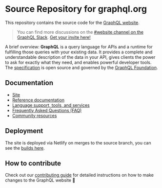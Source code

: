 # Source Repository for graphql.org

This repository contains the source code for the [GraphQL website](https://graphql.org).

> You can find more discussions on the [#website channel on the GraphQL Slack](https://graphql.slack.com/messages/website/). [Get your invite here!](https://graphql-slack.herokuapp.com/) 


A brief overview: **GraphQL** is a query language for APIs and a runtime for fulfilling those queries with your existing data. It provides a complete and understandable description of the data in your API, gives clients the power to ask for exactly what they need, and enables powerful developer tools. The [specification](https://spec.graphql.org/) is open source and governed by the [GraphQL Foundation](https://foundation.graphql.org/). 

## Documentation
- [Site](https://graphql.org/)
- [Reference documentation](https://graphql.org/learn/)
- [Language support, tools, and services](https://graphql.org/code/)
- [Frequently Asked Questions (FAQ)](https://graphql.org/faq/)
- [Community resources](https://graphql.org/community/)

## Deployment

The site is deployed via Netlify on merges to the source branch, you can see the [builds here](https://app.netlify.com/teams/graphql-org/builds).

## How to contribute
Check out our [contributing guide](./CONTRIBUTING.md) for detailed instructions on how to make changes to the GraphQL website 🎉
